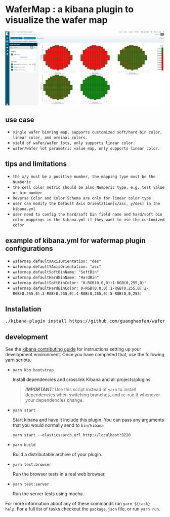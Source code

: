 # WaferMap : a kibana plugin to visualize the wafer map

![wafermap](wafermap.png)

## use case
  - `single wafer binning map, supports customized soft/hard bin color, linear color, and ordinal colors.`
  - `yield of wafer/wafer lots, only supports linear color.`
  - `wafer/wafer lot parametric value map, only supports linear color.`
  
## tips and limitations 
  - `the x/y must be a positive number, the mapping type must be the Numberic`
  - `the cell color metric should be also Numberic type, e.g. test value or bin number`
  - `Reverse Color and Color Schema are only for linear color type`
  - `user can modify the Default Axis Orientation[x/asc, y/des] in the kibana.yml`
  - `user need to config the hard/soft bin field name and hard/soft bin color mappings in the kibana.yml if they want to use the customized color`
## example of kibana.yml for wafermap plugin configurations
  - `wafermap.defaultXAxisOrientation: "des"`
  - `wafermap.defaultYAxisOrientation: "asc"`
  - `wafermap.defaultSoftBinName: "SoftBin"`
  - `wafermap.defaultHardBinName: "HardBin"`
  - `wafermap.defaultSoftBinColor: "0-RGB(0,0,0):1-RGB(0,255,0)"`
  - `wafermap.defaultHardBinColor: 0-RGB(0,0,0):1-RGB(0,255,0):2-RGB(0,255,0):3-RGB(0,255,0):4-RGB(0,255,0):5-RGB(0,0,255)`
  
## Installation
<pre>
./kibana-plugin install https://github.com/guanghaofan/wafermap/releases/releases/download/6.x.x/kibana-xlsx-import-6.x.x.zip
</pre>

## development

See the [kibana contributing guide](https://github.com/elastic/kibana/blob/master/CONTRIBUTING.md) for instructions setting up your development environment. Once you have completed that, use the following yarn scripts.

  - `yarn kbn bootstrap`

    Install dependencies and crosslink Kibana and all projects/plugins.

    > ***IMPORTANT:*** Use this script instead of `yarn` to install dependencies when switching branches, and re-run it whenever your dependencies change.

  - `yarn start`

    Start kibana and have it include this plugin. You can pass any arguments that you would normally send to `bin/kibana`

      ```
      yarn start --elasticsearch.url http://localhost:9220
      ```

  - `yarn build`

    Build a distributable archive of your plugin.

  - `yarn test:browser`

    Run the browser tests in a real web browser.

  - `yarn test:server`

    Run the server tests using mocha.

For more information about any of these commands run `yarn ${task} --help`. For a full list of tasks checkout the `package.json` file, or run `yarn run`.

